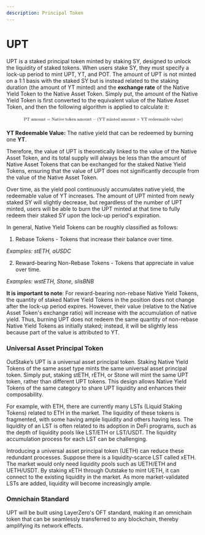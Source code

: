 ```yaml
---
description: Principal Token
---
```


# UPT

UPT is a staked principal token minted by staking SY, designed to unlock the liquidity of staked tokens. When users stake SY, they must specify a lock-up period to mint UPT, YT, and POT. The amount of UPT is not minted on a 1:1 basis with the staked SY but is instead related to the staking duration (the amount of YT minted) and the **exchange rate** of the Native Yield Token to the Native Asset Token. Simply put, the amount of the Native Yield Token is first converted to the equivalent value of the Native Asset Token, and then the following algorithm is applied to calculate it:

<figure><img src="../../.gitbook/assets/PTAmount.png" alt=""><figcaption></figcaption></figure>

**YT Redeemable Value:** The native yield that can be redeemed by burning one **YT**.

Therefore, the value of UPT is theoretically linked to the value of the Native Asset Token, and its total supply will always be less than the amount of Native Asset Tokens that can be exchanged for the staked Native Yield Tokens, ensuring that the value of UPT does not significantly decouple from the value of the Native Asset Token.

Over time, as the yield pool continuously accumulates native yield, the redeemable value of YT increases. The amount of UPT minted from newly staked SY will slightly decrease, but regardless of the number of UPT minted, users will be able to burn the UPT minted at that time to fully redeem their staked SY upon the lock-up period's expiration.

In general, Native Yield Tokens can be roughly classified as follows:

1. Rebase Tokens - Tokens that increase their balance over time.

_Examples: stETH, aUSDC_

2. Reward-bearing Non-Rebase Tokens - Tokens that appreciate in value over time.

_Examples: wstETH, Stone, slisBNB_

**It is important to note**: For reward-bearing non-rebase Native Yield Tokens, the quantity of staked Native Yield Tokens in the position does not change after the lock-up period expires. However, their value (relative to the Native Asset Token's exchange ratio) will increase with the accumulation of native yield. Thus, burning UPT does not redeem the same quantity of non-rebase Native Yield Tokens as initially staked; instead, it will be slightly less because part of the value is attributed to YT.

### **Universal Asset Principal Token**

OutStake’s UPT is a universal asset principal token. Staking Native Yield Tokens of the same asset type mints the same universal asset principal token. Simply put, staking stETH, rETH, or Stone will mint the same UPT token, rather than different UPT tokens. This design allows Native Yield Tokens of the same category to share UPT liquidity and enhances their composability.

For example, with ETH, there are currently many LSTs (Liquid Staking Tokens) related to ETH in the market. The liquidity of these tokens is fragmented, with some having ample liquidity and others having less. The liquidity of an LST is often related to its adoption in DeFi programs, such as the depth of liquidity pools like LST/ETH or LST/USDT. The liquidity accumulation process for each LST can be challenging.

Introducing a universal asset principal token (UETH) can reduce these redundant processes. Suppose there is a liquidity-scarce LST called xETH. The market would only need liquidity pools such as UETH/ETH and UETH/USDT. By staking xETH through Outstake to mint UETH, it can connect to the existing liquidity in the market. As more market-validated LSTs are added, liquidity will become increasingly ample.

### Omnichain Standard

UPT will be built using LayerZero's OFT standard, making it an omnichain token that can be seamlessly transferred to any blockchain, thereby amplifying its network effects.
